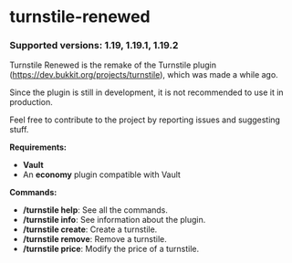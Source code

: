 # turnstile-renewed

<h3>Supported versions: 1.19, 1.19.1, 1.19.2</h3>

Turnstile Renewed is the remake of the Turnstile plugin (https://dev.bukkit.org/projects/turnstile), which was made a while ago.

Since the plugin is still in development, it is not recommended to use it in production.

Feel free to contribute to the project by reporting issues and suggesting stuff.

<b>Requirements:</b>
- <b>Vault</b>
- An <b>economy</b> plugin compatible with Vault


<b>Commands:</b>
- <b>/turnstile help</b>: See all the commands.
- <b>/turnstile info</b>: See information about the plugin.
- <b>/turnstile create</b>: Create a turnstile.
- <b>/turnstile remove</b>: Remove a turnstile.
- <b>/turnstile price</b>: Modify the price of a turnstile.
